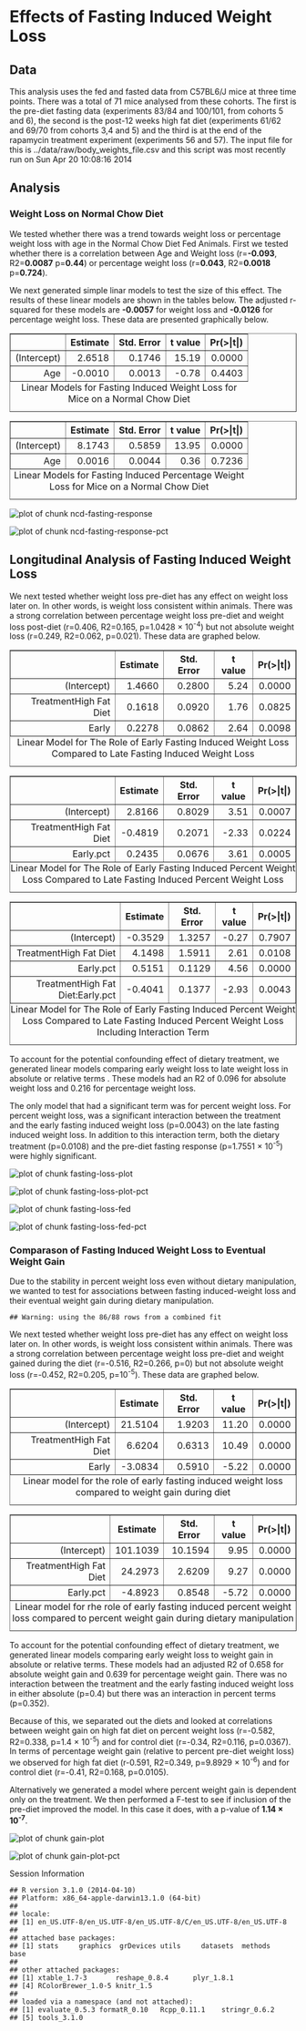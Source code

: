 Effects of Fasting Induced Weight Loss
==========================================

Data
-----




This analysis uses the fed and fasted data from C57BL6/J mice at three time points.  There was a total of 71 mice analysed from these cohorts.  The first is the pre-diet fasting data (experiments 83/84 and 100/101, from cohorts 5 and 6), the second is the post-12 weeks high fat diet (experiments 61/62 and 69/70 from cohorts 3,4 and 5) and the third is at the end of the rapamycin treatment experiment (experiments 56 and 57).  The input file for this is ../data/raw/body_weights_file.csv and this script was most recently run on Sun Apr 20 10:08:16 2014

Analysis
----------




### Weight Loss on Normal Chow Diet


We tested whether there was a trend towards weight loss or percentage weight loss with age in the Normal Chow Diet Fed Animals.  First we tested whether there is a correlation between Age and Weight loss (r=**-0.093**, R2=**0.0087** p=**0.44**) or percentage weight loss (r=**0.043**, R2=**0.0018** p=**0.724**).  

We next generated simple linar models to test the size of this effect.  The results of these linear models are shown in the tables below.  The adjusted r-squared for these models are **-0.0057** for weight loss and **-0.0126** for percentage weight loss.  These data are presented graphically below.

<!-- html table generated in R 3.1.0 by xtable 1.7-3 package -->
<!-- Sun Apr 20 10:08:17 2014 -->
<TABLE border=1>
<CAPTION ALIGN="bottom"> Linear Models for Fasting Induced Weight Loss for Mice on a Normal Chow Diet </CAPTION>
<TR> <TH>  </TH> <TH> Estimate </TH> <TH> Std. Error </TH> <TH> t value </TH> <TH> Pr(&gt;|t|) </TH>  </TR>
  <TR> <TD align="right"> (Intercept) </TD> <TD align="right"> 2.6518 </TD> <TD align="right"> 0.1746 </TD> <TD align="right"> 15.19 </TD> <TD align="right"> 0.0000 </TD> </TR>
  <TR> <TD align="right"> Age </TD> <TD align="right"> -0.0010 </TD> <TD align="right"> 0.0013 </TD> <TD align="right"> -0.78 </TD> <TD align="right"> 0.4403 </TD> </TR>
   <A NAME=tab:lm-loss></A>
</TABLE>
<!-- html table generated in R 3.1.0 by xtable 1.7-3 package -->
<!-- Sun Apr 20 10:08:17 2014 -->
<TABLE border=1>
<CAPTION ALIGN="bottom"> Linear Models for Fasting Induced Percentage Weight Loss for Mice on a Normal Chow Diet </CAPTION>
<TR> <TH>  </TH> <TH> Estimate </TH> <TH> Std. Error </TH> <TH> t value </TH> <TH> Pr(&gt;|t|) </TH>  </TR>
  <TR> <TD align="right"> (Intercept) </TD> <TD align="right"> 8.1743 </TD> <TD align="right"> 0.5859 </TD> <TD align="right"> 13.95 </TD> <TD align="right"> 0.0000 </TD> </TR>
  <TR> <TD align="right"> Age </TD> <TD align="right"> 0.0016 </TD> <TD align="right"> 0.0044 </TD> <TD align="right"> 0.36 </TD> <TD align="right"> 0.7236 </TD> </TR>
   <A NAME=tab:lm-loss-pct></A>
</TABLE>


![plot of chunk ncd-fasting-response](figure/ncd-fasting-response.png) 


![plot of chunk ncd-fasting-response-pct](figure/ncd-fasting-response-pct.png) 


Longitudinal Analysis of Fasting Induced Weight Loss
-----------------------------------------------------




We next tested whether weight loss pre-diet has any effect on weight loss later on.  In other words, is weight loss consistent within animals. There was a strong correlation between percentage weight loss pre-diet and weight loss post-diet (r=0.406, R2=0.165, p=1.0428 &times; 10<sup>-4</sup>) but not absolute weight loss (r=0.249, R2=0.062, p=0.021).  These data are graphed below.

<!-- html table generated in R 3.1.0 by xtable 1.7-3 package -->
<!-- Sun Apr 20 10:08:17 2014 -->
<TABLE border=1>
<CAPTION ALIGN="bottom"> Linear Model for The Role of Early Fasting Induced Weight Loss Compared to Late Fasting Induced Weight Loss </CAPTION>
<TR> <TH>  </TH> <TH> Estimate </TH> <TH> Std. Error </TH> <TH> t value </TH> <TH> Pr(&gt;|t|) </TH>  </TR>
  <TR> <TD align="right"> (Intercept) </TD> <TD align="right"> 1.4660 </TD> <TD align="right"> 0.2800 </TD> <TD align="right"> 5.24 </TD> <TD align="right"> 0.0000 </TD> </TR>
  <TR> <TD align="right"> TreatmentHigh Fat Diet </TD> <TD align="right"> 0.1618 </TD> <TD align="right"> 0.0920 </TD> <TD align="right"> 1.76 </TD> <TD align="right"> 0.0825 </TD> </TR>
  <TR> <TD align="right"> Early </TD> <TD align="right"> 0.2278 </TD> <TD align="right"> 0.0862 </TD> <TD align="right"> 2.64 </TD> <TD align="right"> 0.0098 </TD> </TR>
   <A NAME=tab:lm-fasting-loss></A>
</TABLE>
<!-- html table generated in R 3.1.0 by xtable 1.7-3 package -->
<!-- Sun Apr 20 10:08:17 2014 -->
<TABLE border=1>
<CAPTION ALIGN="bottom"> Linear Model for The Role of Early Fasting Induced Percent Weight Loss Compared to Late Fasting Induced Percent Weight Loss </CAPTION>
<TR> <TH>  </TH> <TH> Estimate </TH> <TH> Std. Error </TH> <TH> t value </TH> <TH> Pr(&gt;|t|) </TH>  </TR>
  <TR> <TD align="right"> (Intercept) </TD> <TD align="right"> 2.8166 </TD> <TD align="right"> 0.8029 </TD> <TD align="right"> 3.51 </TD> <TD align="right"> 0.0007 </TD> </TR>
  <TR> <TD align="right"> TreatmentHigh Fat Diet </TD> <TD align="right"> -0.4819 </TD> <TD align="right"> 0.2071 </TD> <TD align="right"> -2.33 </TD> <TD align="right"> 0.0224 </TD> </TR>
  <TR> <TD align="right"> Early.pct </TD> <TD align="right"> 0.2435 </TD> <TD align="right"> 0.0676 </TD> <TD align="right"> 3.61 </TD> <TD align="right"> 0.0005 </TD> </TR>
   <A NAME=tab:lm-fasting-loss-pct></A>
</TABLE>
<!-- html table generated in R 3.1.0 by xtable 1.7-3 package -->
<!-- Sun Apr 20 10:08:17 2014 -->
<TABLE border=1>
<CAPTION ALIGN="bottom"> Linear Model for The Role of Early Fasting Induced Percent Weight Loss Compared to Late Fasting Induced Percent Weight Loss Including Interaction Term </CAPTION>
<TR> <TH>  </TH> <TH> Estimate </TH> <TH> Std. Error </TH> <TH> t value </TH> <TH> Pr(&gt;|t|) </TH>  </TR>
  <TR> <TD align="right"> (Intercept) </TD> <TD align="right"> -0.3529 </TD> <TD align="right"> 1.3257 </TD> <TD align="right"> -0.27 </TD> <TD align="right"> 0.7907 </TD> </TR>
  <TR> <TD align="right"> TreatmentHigh Fat Diet </TD> <TD align="right"> 4.1498 </TD> <TD align="right"> 1.5911 </TD> <TD align="right"> 2.61 </TD> <TD align="right"> 0.0108 </TD> </TR>
  <TR> <TD align="right"> Early.pct </TD> <TD align="right"> 0.5151 </TD> <TD align="right"> 0.1129 </TD> <TD align="right"> 4.56 </TD> <TD align="right"> 0.0000 </TD> </TR>
  <TR> <TD align="right"> TreatmentHigh Fat Diet:Early.pct </TD> <TD align="right"> -0.4041 </TD> <TD align="right"> 0.1377 </TD> <TD align="right"> -2.93 </TD> <TD align="right"> 0.0043 </TD> </TR>
   <A NAME=tab:lm-fasting-loss-pct-int></A>
</TABLE>


To account for the potential confounding effect of dietary treatment, we generated linear models comparing early weight loss to late weight loss in absolute  or relative terms  .   These models had an R2 of 0.096 for absolute weight loss and 0.216 for percentage weight loss.  

The only model that had a significant term was for percent weight loss.  For percent weight loss, was a significant interaction between the treatment and the early fasting induced weight loss (p=0.0043) on the late fasting induced weight loss.  In addition to this interaction term, both the dietary treatment (p=0.0108) and the pre-diet fasting response (p=1.7551 &times; 10<sup>-5</sup>) were highly significant.

![plot of chunk fasting-loss-plot](figure/fasting-loss-plot.png) 


![plot of chunk fasting-loss-plot-pct](figure/fasting-loss-plot-pct.png) 


![plot of chunk fasting-loss-fed](figure/fasting-loss-fed.png) 


![plot of chunk fasting-loss-fed-pct](figure/fasting-loss-fed-pct.png) 


### Comparason of Fasting Induced Weight Loss to Eventual Weight Gain

Due to the stability in percent weight loss even without dietary manipulation, we wanted to test for associations between fasting induced-weight loss and their eventual weight gain during dietary manipulation.


```
## Warning: using the 86/88 rows from a combined fit
```


We next tested whether weight loss pre-diet has any effect on weight loss later on.  In other words, is weight loss consistent within animals. There was a strong correlation between percentage weight loss pre-diet and weight gained during the diet (r=-0.516, R2=0.266, p=0) but not absolute weight loss (r=-0.452, R2=0.205, p=10<sup>-5</sup>).  These data are graphed below.

<!-- html table generated in R 3.1.0 by xtable 1.7-3 package -->
<!-- Sun Apr 20 10:08:17 2014 -->
<TABLE border=1>
<CAPTION ALIGN="bottom"> Linear model for the role of early fasting induced weight loss compared to weight gain during diet </CAPTION>
<TR> <TH>  </TH> <TH> Estimate </TH> <TH> Std. Error </TH> <TH> t value </TH> <TH> Pr(&gt;|t|) </TH>  </TR>
  <TR> <TD align="right"> (Intercept) </TD> <TD align="right"> 21.5104 </TD> <TD align="right"> 1.9203 </TD> <TD align="right"> 11.20 </TD> <TD align="right"> 0.0000 </TD> </TR>
  <TR> <TD align="right"> TreatmentHigh Fat Diet </TD> <TD align="right"> 6.6204 </TD> <TD align="right"> 0.6313 </TD> <TD align="right"> 10.49 </TD> <TD align="right"> 0.0000 </TD> </TR>
  <TR> <TD align="right"> Early </TD> <TD align="right"> -3.0834 </TD> <TD align="right"> 0.5910 </TD> <TD align="right"> -5.22 </TD> <TD align="right"> 0.0000 </TD> </TR>
   <A NAME=tab:lm-gain></A>
</TABLE>
<!-- html table generated in R 3.1.0 by xtable 1.7-3 package -->
<!-- Sun Apr 20 10:08:17 2014 -->
<TABLE border=1>
<CAPTION ALIGN="bottom"> Linear model for rhe role of early fasting induced percent weight loss compared to percent weight gain during dietary manipulation </CAPTION>
<TR> <TH>  </TH> <TH> Estimate </TH> <TH> Std. Error </TH> <TH> t value </TH> <TH> Pr(&gt;|t|) </TH>  </TR>
  <TR> <TD align="right"> (Intercept) </TD> <TD align="right"> 101.1039 </TD> <TD align="right"> 10.1594 </TD> <TD align="right"> 9.95 </TD> <TD align="right"> 0.0000 </TD> </TR>
  <TR> <TD align="right"> TreatmentHigh Fat Diet </TD> <TD align="right"> 24.2973 </TD> <TD align="right"> 2.6209 </TD> <TD align="right"> 9.27 </TD> <TD align="right"> 0.0000 </TD> </TR>
  <TR> <TD align="right"> Early.pct </TD> <TD align="right"> -4.8923 </TD> <TD align="right"> 0.8548 </TD> <TD align="right"> -5.72 </TD> <TD align="right"> 0.0000 </TD> </TR>
   <A NAME=tab:lm-gain-pct></A>
</TABLE>


To account for the potential confounding effect of dietary treatment, we generated linear models comparing early weight loss to weight gain in absolute or relative terms.   These models had an adjusted R2 of 0.658 for absolute weight gain and 0.639 for percentage weight gain. There was no interaction between the treatment and the early fasting induced weight loss in either absolute (p=0.4) but there was an interaction in percent terms (p=0.352).

Because of this, we separated out the diets and looked at correlations between weight gain on high fat diet on percent weight loss (r=-0.582, R2=0.338, p=1.4 &times; 10<sup>-5</sup>) and for control diet  (r=-0.34, R2=0.116, p=0.0367).  In terms of percentage weight gain (relative to percent pre-diet weight loss) we observed for high fat diet (r-0.591, R2=0.349, p=9.8929 &times; 10<sup>-6</sup>) and for control diet  (r=-0.41, R2=0.168, p=0.0105).

Alternatively we generated a model where percent weight gain is dependent only on the treatment.  We then performed a F-test to see if inclusion of the pre-diet improved the model.  In this case it does, with a p-value of **1.14 &times; 10<sup>-7</sup>**.

![plot of chunk gain-plot](figure/gain-plot.png) 


![plot of chunk gain-plot-pct](figure/gain-plot-pct.png) 


Session Information

```
## R version 3.1.0 (2014-04-10)
## Platform: x86_64-apple-darwin13.1.0 (64-bit)
## 
## locale:
## [1] en_US.UTF-8/en_US.UTF-8/en_US.UTF-8/C/en_US.UTF-8/en_US.UTF-8
## 
## attached base packages:
## [1] stats     graphics  grDevices utils     datasets  methods   base     
## 
## other attached packages:
## [1] xtable_1.7-3       reshape_0.8.4      plyr_1.8.1        
## [4] RColorBrewer_1.0-5 knitr_1.5         
## 
## loaded via a namespace (and not attached):
## [1] evaluate_0.5.3 formatR_0.10   Rcpp_0.11.1    stringr_0.6.2 
## [5] tools_3.1.0
```


